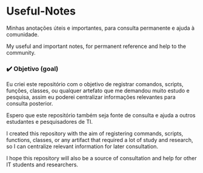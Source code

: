 # Useful-Notes
Minhas anotações úteis e importantes, para consulta permanente e ajuda à comunidade.

My useful and important notes, for permanent reference and help to the community.

### ✔️ Objetivo (goal)
Eu criei este repositório com o objetivo de registrar comandos, scripts, funções, classes, ou qualquer artefato que me demandou muito estudo e pesquisa, assim eu poderei centralizar informações relevantes para consulta posterior.

Espero que este repositório também seja fonte de consulta e ajuda a outros estudantes e pesquisadores de TI.

I created this repository with the aim of registering commands, scripts, functions, classes, or any artifact that required a lot of study and research, so I can centralize relevant information for later consultation.

I hope this repository will also be a source of consultation and help for other IT students and researchers.
